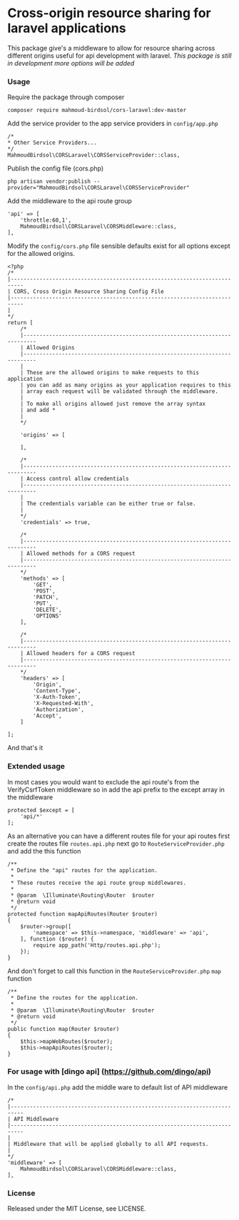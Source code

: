 # Cross-origin resource sharing for laravel applications

This package give's a middleware to allow for resource sharing across different origins useful 
for api development with laravel. *This package is still in development more options will be added*

### Usage

Require the package through composer

```
composer require mahmoud-birdsol/cors-laravel:dev-master
```

Add the service provider to the app service providers in `config/app.php`

```
/*
* Other Service Providers...
*/
MahmoudBirdsol\CORSLaravel\CORSServiceProvider::class,
```

Publish the config file (cors.php) 

```
php artisan vendor:publish --provider="MahmoudBirdsol\CORSLaravel\CORSServiceProvider"
```

Add the middleware to the api route group

```
'api' => [
    'throttle:60,1',
    MahmoudBirdsol\CORSLaravel\CORSMiddleware::class,
],
```

Modify the `config/cors.php` file sensible defaults exist for all options except for the allowed origins.

```
<?php
/*
|--------------------------------------------------------------------------
| CORS, Cross Origin Resource Sharing Config File
|--------------------------------------------------------------------------
|
*/
return [
    /*
    |--------------------------------------------------------------------------
    | Allowed Origins
    |--------------------------------------------------------------------------
    |
    | These are the allowed origins to make requests to this application
    | you can add as many origins as your application requires to this
    | array each request will be validated through the middleware.
    |
    | To make all origins allowed just remove the array syntax
    | and add *
    |
    */

    'origins' => [

    ],

    /*
    |--------------------------------------------------------------------------
    | Access control allow credentials
    |--------------------------------------------------------------------------
    |
    | The credentials variable can be either true or false.
    |
    */
    'credentials' => true,

    /*
    |--------------------------------------------------------------------------
    | Allowed methods for a CORS request
    |--------------------------------------------------------------------------
    */
    'methods' => [
        'GET',
        'POST',
        'PATCH',
        'PUT',
        'DELETE',
        'OPTIONS'
    ],

    /*
    |--------------------------------------------------------------------------
    | Allowed headers for a CORS request
    |--------------------------------------------------------------------------
    */
    'headers' => [
        'Origin',
        'Content-Type',
        'X-Auth-Token',
        'X-Requested-With',
        'Authorization',
        'Accept',
    ]

];
```

And that's it

### Extended usage

In most cases you would want to exclude the api route's from the VerifyCsrfToken middleware so in 
add the api prefix to the except array in the middleware

```
protected $except = [
    'api/*'
];
```

As an alternative you can have a different routes file for your api routes 
first create the routes file `routes.api.php` next go to `RouteServiceProvider.php` and add the this function 

```
/**
 * Define the "api" routes for the application.
 *
 * These routes receive the api route group middlewares.
 *
 * @param  \Illuminate\Routing\Router  $router
 * @return void
 */
protected function mapApiRoutes(Router $router)
{
    $router->group([
        'namespace' => $this->namespace, 'middleware' => 'api',
    ], function ($router) {
        require app_path('Http/routes.api.php');
    });
}
```

And don't forget to call this function in the `RouteServiceProvider.php` `map` function 
 
```
/**
 * Define the routes for the application.
 *
 * @param  \Illuminate\Routing\Router  $router
 * @return void
 */
public function map(Router $router)
{
    $this->mapWebRoutes($router);
    $this->mapApiRoutes($router);
}
```

### For usage with [dingo api] (https://github.com/dingo/api)

In the `config/api.php` add the middle ware to default list of API middleware

```
/*
|--------------------------------------------------------------------------
| API Middleware
|--------------------------------------------------------------------------
|
| Middleware that will be applied globally to all API requests.
|
*/
'middleware' => [
    MahmoudBirdsol\CORSLaravel\CORSMiddleware::class,
],
```

### License

Released under the MIT License, see LICENSE.

